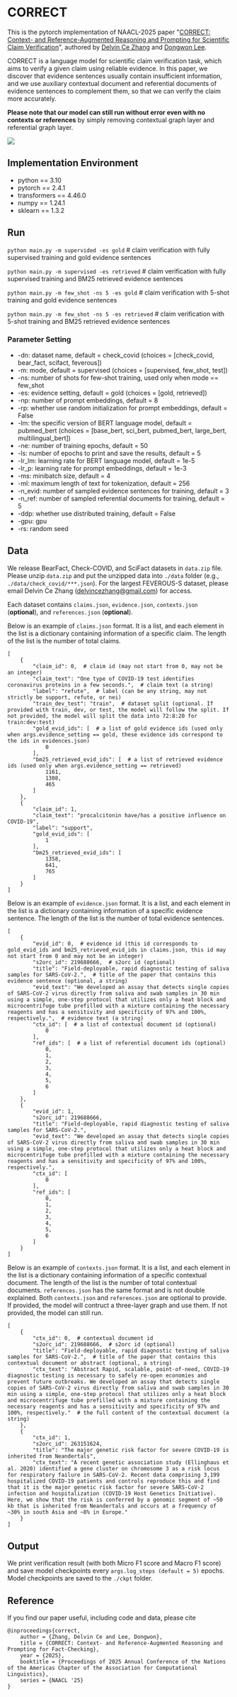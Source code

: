 # CORRECT
This is the pytorch implementation of NAACL-2025 paper "[CORRECT: Context- and Reference-Augmented Reasoning and Prompting for Scientific Claim Verification](/paper/NAACL25-CORRECT.pdf)", authored by [Delvin Ce Zhang](http://delvincezhang.com/) and [Dongwon Lee](https://pike.psu.edu/dongwon/).

CORRECT is a language model for scientific claim verification task, which aims to verify a given claim using reliable evidence. In this paper, we discover that evidence sentences usually contain insufficient information, and we use auxiliary contextual document and referential documents of evidence sentences to complement them, so that we can verify the claim more accurately.

__Please note that our model can still run without error even with no contexts or references__ by simply removing contextual graph layer and referential graph layer.

![](/paper/figure.jpg)

## Implementation Environment
- python == 3.10
- pytorch == 2.4.1
- transformers == 4.46.0
- numpy == 1.24.1
- sklearn == 1.3.2

## Run
`python main.py -m supervided -es gold`  # claim verification with fully supervised training and gold evidence sentences

`python main.py -m supervised -es retrieved`   # claim verification with fully supervised training and BM25 retrieved evidence sentences

`python main.py -m few_shot -ns 5 -es gold`  # claim verification with 5-shot training and gold evidence sentences

`python main.py -m few_shot -ns 5 -es retrieved`  # claim verification with 5-shot training and BM25 retrieved evidence sentences

### Parameter Setting
- -dn: dataset name, default = check_covid (choices = \[check_covid, bear_fact, scifact, feverous\])
- -m: mode, default = supervised (choices = \[supervised, few_shot, test\])
- -ns: number of shots for few-shot training, used only when mode == few_shot
- -es: evidence setting, default = gold (choices = \[gold, retrieved\])
- -np: number of prompt embeddings, default = 8
- -rp: whether use random initialization for prompt embeddings, default = False
- -lm: the specific version of BERT language model, default = pubmed_bert (choices = \[base_bert, sci_bert, pubmed_bert, large_bert, multilingual_bert\])
- -ne: number of training epochs, default = 50
- -ls: number of epochs to print and save the results, default = 5
- -lr_lm: learning rate for BERT language model, default = 1e-5
- -lr_p: learning rate for prompt embeddings, default = 1e-3
- -ms: minibatch size, default = 4
- -ml: maximum length of text for tokenization, default = 256
- -n_evid: number of sampled evidence sentences for training, default = 3
- -n_ref: number of sampled referential documents for training, default = 5
- -ddp: whether use distributed training, default = False
- -gpu: gpu
- -rs: random seed

## Data
We release BearFact, Check-COVID, and SciFact datasets in `data.zip` file. Please unzip `data.zip` and put the unzipped data into `./data` folder (e.g., `./data/check_covid/***.json`). For the largest FEVEROUS-S dataset, please email Delvin Ce Zhang (delvincezhang@gmail.com) for access.

Each dataset contains `claims.json`, `evidence.json`, `contexts.json` (__optional__), and `references.json` (__optional__).

Below is an example of `claims.json` format. It is a list, and each element in the list is a dictionary containing information of a specific claim. The length of the list is the number of total claims.

```
[
    {
        "claim_id": 0,  # claim id (may not start from 0, may not be an integer)
        "claim_text": "One type of COVID-19 test identifies coronavirus proteins in a few seconds.",  # claim text (a string)
        "label": "refute",  # label (can be any string, may not strictly be support, refute, or nei)
        "train_dev_test": "train",  # dataset split (optional. If provided with train, dev, or test, the model will follow the split. If not provided, the model will split the data into 72:8:20 for train:dev:test)
        "gold_evid_ids": [  # a list of gold evidence ids (used only when args.evidence_setting == gold, these evidence ids correspond to the ids in evidences.json)
            0
        ],
        "bm25_retrieved_evid_ids": [  # a list of retrieved evidence ids (used only when args.evidence_setting == retrieved)
            1161,
            1308,
            465
        ]
    },
    {
        "claim_id": 1,
        "claim_text": "procalcitonin have/has a positive influence on COVID-19",
        "label": "support",
        "gold_evid_ids": [
            1
        ],
        "bm25_retrieved_evid_ids": [
            1358,
            641,
            765
        ]
    }
]
```

Below is an example of `evidence.json` format. It is a list, and each element in the list is a dictionary containing information of a specific evidence sentence. The length of the list is the number of total evidence sentences.

```
[
    {
        "evid_id": 0,  # evidence id (this id corresponds to gold_evid_ids and bm25_retrieved_evid_ids in claims.json, this id may not start from 0 and may not be an integer)
        "s2orc_id": 219688666,  # s2orc id (optional)
        "title": "Field-deployable, rapid diagnostic testing of saliva samples for SARS-CoV-2.",  # title of the paper that contains this evidence sentence (optional, a string)
        "evid_text": "We developed an assay that detects single copies of SARS-CoV-2 virus directly from saliva and swab samples in 30 min using a simple, one-step protocol that utilizes only a heat block and microcentrifuge tube prefilled with a mixture containing the necessary reagents and has a sensitivity and specificity of 97% and 100%, respectively.",  # evidence text (a string)
        "ctx_id": [  # a list of contextual document id (optional)
            0
        ],
        "ref_ids": [  # a list of referential document ids (optional)
            0,
            1,
            2,
            3,
            4,
            5,
            6
        ]
    },
    {
        "evid_id": 1,
        "s2orc_id": 219688666,
        "title": "Field-deployable, rapid diagnostic testing of saliva samples for SARS-CoV-2.",
        "evid_text": "We developed an assay that detects single copies of SARS-CoV-2 virus directly from saliva and swab samples in 30 min using a simple, one-step protocol that utilizes only a heat block and microcentrifuge tube prefilled with a mixture containing the necessary reagents and has a sensitivity and specificity of 97% and 100%, respectively.",
        "ctx_id": [
            0
        ],
        "ref_ids": [
            0,
            1,
            2,
            3,
            4,
            5,
            6
        ]
    }
]
```

Below is an example of `contexts.json` format. It is a list, and each element in the list is a dictionary containing information of a specific contextual document. The length of the list is the number of total contextual documents. `references.json` has the same format and is not double explained. Both `contexts.json` and `references.json` are optional to provide. If provided, the model will contruct a three-layer graph and use them. If not provided, the model can still run.

```
[
    {
        "ctx_id": 0,  # contextual document id
        "s2orc_id": 219688666,  # s2orc id (optional)
        "title": "Field-deployable, rapid diagnostic testing of saliva samples for SARS-CoV-2.",  # title of the paper that contains this contextual document or abstract (optional, a string)
        "ctx_text": "Abstract Rapid, scalable, point-of-need, COVID-19 diagnostic testing is necessary to safely re-open economies and prevent future outbreaks. We developed an assay that detects single copies of SARS-CoV-2 virus directly from saliva and swab samples in 30 min using a simple, one-step protocol that utilizes only a heat block and microcentrifuge tube prefilled with a mixture containing the necessary reagents and has a sensitivity and specificity of 97% and 100%, respectively."  # the full content of the contextual document (a string)
    },
    {
        "ctx_id": 1,
        "s2orc_id": 263151624,
        "title": "The major genetic risk factor for severe COVID-19 is inherited from Neandertals",
        "ctx_text": "A recent genetic association study (Ellinghaus et al. 2020) identified a gene cluster on chromosome 3 as a risk locus for respiratory failure in SARS-CoV-2. Recent data comprising 3,199 hospitalized COVID-19 patients and controls reproduce this and find that it is the major genetic risk factor for severe SARS-CoV-2 infection and hospitalization (COVID-19 Host Genetics Initiative). Here, we show that the risk is conferred by a genomic segment of ~50 kb that is inherited from Neandertals and occurs at a frequency of ~30% in south Asia and ~8% in Europe."
    }
]
```

## Output
We print verification result (with both Micro F1 score and Macro F1 score) and save model checkpoints every `args.log_steps (default = 5)` epochs. Model checkpoints are saved to the `./ckpt` folder.

## Reference
If you find our paper useful, including code and data, please cite

```
@inproceedings{correct,
    author = {Zhang, Delvin Ce and Lee, Dongwon},
    title = {CORRECT: Context- and Reference-Augmented Reasoning and Prompting for Fact-Checking},
    year = {2025},
    booktitle = {Proceedings of 2025 Annual Conference of the Nations of the Americas Chapter of the Association for Computational Linguistics},
    series = {NAACL '25}
}
```

